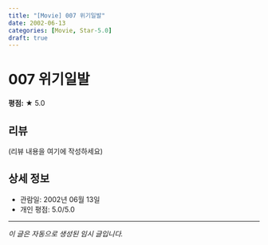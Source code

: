 ```yaml
---
title: "[Movie] 007 위기일발"
date: 2002-06-13
categories: [Movie, Star-5.0]
draft: true
---
```


# 007 위기일발

**평점:** ★ 5.0

## 리뷰

(리뷰 내용을 여기에 작성하세요)

## 상세 정보

- 관람일: 2002년 06월 13일
- 개인 평점: 5.0/5.0

---

*이 글은 자동으로 생성된 임시 글입니다.*
